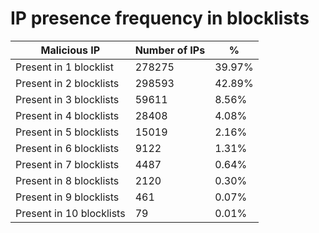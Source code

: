 # IP presence frequency in blocklists
| Malicious IP | Number of IPs | % |
|----|----|----|
| Present in 1 blocklist | 278275 | 39.97% |
| Present in 2 blocklists | 298593 | 42.89% |
| Present in 3 blocklists | 59611 | 8.56% |
| Present in 4 blocklists | 28408 | 4.08% |
| Present in 5 blocklists | 15019 | 2.16% |
| Present in 6 blocklists | 9122 | 1.31% |
| Present in 7 blocklists | 4487 | 0.64% |
| Present in 8 blocklists | 2120 | 0.30% |
| Present in 9 blocklists | 461 | 0.07% |
| Present in 10 blocklists | 79 | 0.01% |
